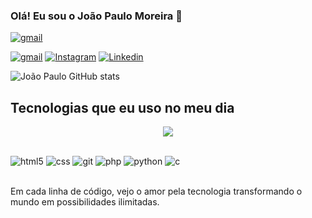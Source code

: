 ### Olá! Eu sou o João Paulo Moreira 👋

[![gmail](https://skillicons.dev/icons?i=gmail)](mailto:joaopaulojs.780@gmail.com)

[![gmail](https://img.shields.io/badge/Gmail-D14836?style=for-the-badge&logo=gmail&logoColor=white)](mailto:joaopaulojs.780@gmail.com)
[![Instagram](https://img.shields.io/badge/Instagram-E4405F?style=for-the-badge&logo=instagram&logoColor=white)](https://instagram.com/joaopaulojs.380)
[![Linkedin](https://img.shields.io/badge/LinkedIn-0077B5?style=for-the-badge&logo=linkedin&logoColor=white)](https://www.linkedin.com/in/joão-paulo-da-silva-moreira-40681429b)

![João Paulo GitHub stats](https://github-readme-stats.vercel.app/api?username=Joao-Paulo06&show_icons=true&theme=dark)

## Tecnologias que eu uso no meu dia


<p align="center">
  <a href="https://skillicons.dev">
    <img src="https://skillicons.dev/icons?i=git,python,c,html,css,php, " />
  </a>
</p><div style="display: inline_block"><br/>
 <img aling="center" alt="html5" src=https://img.shields.io/badge/HTML5-E34F26?style=for-the-badge&logo=html5&logoColor=white>
 <img aling="center" alt="css" src=https://img.shields.io/badge/CSS3-1572B6?style=for-the-badge&logo=css3&logoColor=white>
 <img aling="center" alt="git" src=https://img.shields.io/badge/GIT-E44C30?style=for-the-badge&logo=git&logoColor=white>
 <img aling="center" alt="php" src=https://img.shields.io/badge/PHP-777BB4?style=for-the-badge&logo=php&logoColor=white>
 <img aling="center" alt="python" src=https://img.shields.io/badge/Python-14354C?style=for-the-badge&logo=python&logoColor=white>
 <img aling="center" alt="c" src=https://img.shields.io/badge/C-00599C?style=for-the-badge&logo=c&logoColor=white>
</div><br/>

Em cada linha de código, vejo o amor pela tecnologia transformando o mundo em possibilidades ilimitadas.